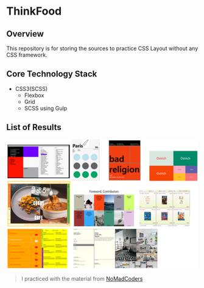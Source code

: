 # ThinkFood
## Overview

This repository is for storing the sources to practice CSS Layout without any CSS framework.

## Core Technology Stack

* CSS3(SCSS)
    * Flexbox
    * Grid
    * SCSS using Gulp

## List of Results

![Lists](resources/cssOutputs.PNG)

>I practiced with the material from [NoMadCoders](https://nomadcoders.co/)
 
